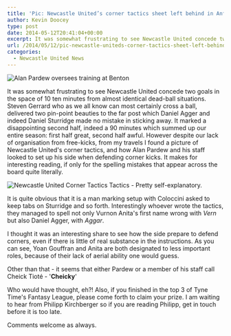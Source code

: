 ```yaml
---
title: 'Pic: Newcastle United’s corner tactics sheet left behind in Anfield'
author: Kevin Doocey
type: post
date: 2014-05-12T20:41:04+00:00
excerpt: It was somewhat frustrating to see Newcastle United concede two goals in the space of 10 ten minutes from almost identical dead-ball situations. Steven Gerrard who as we all know..
url: /2014/05/12/pic-newcastle-uniteds-corner-tactics-sheet-left-behind-anfield/
categories:
  - Newcastle United News
---
```


![Alan Pardew oversees training at Benton](https://www.tynetime.com/wp-content/uploads/2014/05/Newcastle-Manager-Alan-Pardew.jpg "Pardew - Looks like he'll be Newcastle manager for the foreseeable future")

It was somewhat frustrating to see Newcastle United concede two goals in the space of 10 ten minutes from almost identical dead-ball situations. Steven Gerrard who as we all know can most certainly cross a ball, delivered two pin-point beauties to the far post which Daniel Agger and indeed Daniel Sturridge made no mistake in sticking away. It marked a disappointing second half, indeed a 90 minutes which summed up our entire season: first half great, second half awful. However despite our lack of organisation from free-kicks, from my travels I found a picture of Newcastle United's corner tactics, and how Alan Pardew and his staff looked to set up his side when defending corner kicks. It makes for interesting reading, if only for the spelling mistakes that appear across the board quite  literally.

![Newcastle United Corner Tactics](https://www.tynetime.com/wp-content/uploads/2014/05/Newcastle-United-Corner-Tactics.jpg)
Tactics - Pretty self-explanatory.

It is quite obvious that it is a man marking setup with Coloccini asked to keep tabs on Sturridge and so forth. Interestingly whoever wrote the tactics, they managed to spell not only Vurnon Anita's first name wrong with _Vern_ but also Daniel Agger, with _Aggar_.

I thought it was an interesting share to see how the side prepare to defend corners, even if there is little of real substance in the instructions. As you can see, Yoan Gouffran and Anita are both designated to less important roles, because of their lack of aerial ability one would guess.

Other than that - it seems that either Pardew or a member of his staff call Cheick Tioté - '**Cheicky**'

Who would have thought, eh?! Also, if you finished in the top 3 of Tyne Time's Fantasy League, please come forth to claim your prize. I am waiting to hear from Philipp Kirchberger so if you are reading Philipp, get in touch before it is too late.

Comments welcome as always.

&nbsp;
